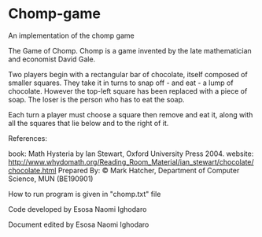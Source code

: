 # Chomp-game
An implementation of the chomp game


The Game of Chomp. 
Chomp is a game invented by the late mathematician and economist David Gale.

Two players begin with a rectangular bar of chocolate, itself composed of smaller squares. They take it in turns to snap off - and eat - a lump of chocolate. However the top-left square has been replaced with a piece of soap. The loser is the person who has to eat the soap.

Each turn a player must choose a square then remove and eat it, along with all the squares that lie below and to the right of it.

References:

book: Math Hysteria by Ian Stewart, Oxford University Press 2004.
website: http://www.whydomath.org/Reading_Room_Material/ian_stewart/chocolate/chocolate.html
Prepared By: © Mark Hatcher, Department of Computer Science, MUN (BE190901)

How to run program is given in "chomp.txt" file 

Code developed by Esosa Naomi Ighodaro

Document edited by Esosa Naomi Ighodaro
